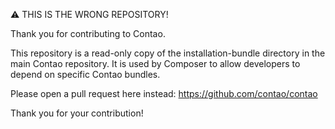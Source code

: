 ⚠ THIS IS THE WRONG REPOSITORY!

Thank you for contributing to Contao.

This repository is a read-only copy of the installation-bundle directory in the main Contao repository. It is used by Composer to allow developers to depend on specific Contao bundles.

Please open a pull request here instead: https://github.com/contao/contao

Thank you for your contribution!
